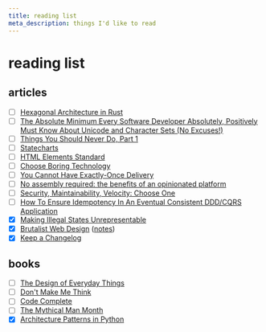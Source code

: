 ```yaml
---
title: reading list
meta_description: things I'd like to read
---
```


# reading list

## articles

- [ ] [Hexagonal Architecture in Rust](https://alexis-lozano.com/hexagonal-architecture-in-rust-1/)
- [ ] [The Absolute Minimum Every Software Developer Absolutely, Positively Must Know About Unicode and Character Sets (No Excuses!)](https://www.joelonsoftware.com/2003/10/08/the-absolute-minimum-every-software-developer-absolutely-positively-must-know-about-unicode-and-character-sets-no-excuses/)
- [ ] [Things You Should Never Do, Part 1](https://www.joelonsoftware.com/2000/04/06/things-you-should-never-do-part-i/)
- [ ] [Statecharts](https://statecharts.dev/)
- [ ] [HTML Elements Standard](https://html.spec.whatwg.org/multipage/dom.html#elements)
- [ ] [Choose Boring Technology](https://mcfunley.com/choose-boring-technology)
- [ ] [You Cannot Have Exactly-Once Delivery](https://bravenewgeek.com/you-cannot-have-exactly-once-delivery/)
- [ ] [No assembly required: the benefits of an opinionated platform](https://bravenewgeek.com/no-assembly-required-the-benefits-of-an-opinionated-platform/)
- [ ] [Security, Maintainability, Velocity: Choose One](https://bravenewgeek.com/security-maintainability-velocity-choose-one/)
- [ ] [How To Ensure Idempotency In An Eventual Consistent DDD/CQRS Application](https://blog.sapiensworks.com/post/2015/08/26/How-To-Ensure-Idempotency)
- [x] [Making Illegal States Unrepresentable](https://ybogomolov.me/making-illegal-states-unrepresentable)
- [x] [Brutalist Web Design](https://brutalist-web.design/) ([notes](/content/notes/brutalist-web-design.md))
- [x] [Keep a Changelog](https://keepachangelog.com/en/1.1.0/)

## books

- [ ] [The Design of Everyday Things](https://a.co/d/09LvFuBc)
- [ ] [Don't Make Me Think](https://a.co/d/09sWIS2h)
- [ ] [Code Complete](https://a.co/d/05DbKdJW)
- [ ] [The Mythical Man Month](https://a.co/d/0alLUZMX)
- [x] [Architecture Patterns in Python](https://www.cosmicpython.com/book/preface.html)
